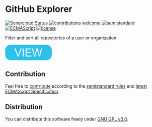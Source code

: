 # GitHub Explorer

[![Sonarcloud Status](https://sonarcloud.io/api/project_badges/measure?project=berkerol_github-explorer&metric=alert_status)](https://sonarcloud.io/dashboard?id=berkerol_github-explorer)
[![contributions welcome](https://img.shields.io/badge/contributions-welcome-brightgreen.svg)](https://github.com/berkerol/github-explorer/issues)
[![semistandard](https://img.shields.io/badge/code%20style-semistandard-brightgreen.svg)](https://github.com/Flet/semistandard)
[![ECMAScript](https://img.shields.io/badge/ECMAScript-latest-brightgreen.svg)](https://www.ecma-international.org/ecma-262)
[![license](https://img.shields.io/badge/license-GNU%20GPL%20v3.0-blue.svg)](https://github.com/berkerol/github-explorer/blob/master/LICENSE)

Filter and sort all repositories of a user or organization.

[![button](view.png)](https://berkerol.github.io/github-explorer/github-explorer.html)

## Contribution

Feel free to [contribute](https://github.com/berkerol/github-explorer/issues) according to the [semistandard rules](https://github.com/Flet/semistandard) and [latest ECMAScript Specification](https://www.ecma-international.org/ecma-262).

## Distribution

You can distribute this software freely under [GNU GPL v3.0](https://github.com/berkerol/github-explorer/blob/master/LICENSE).

